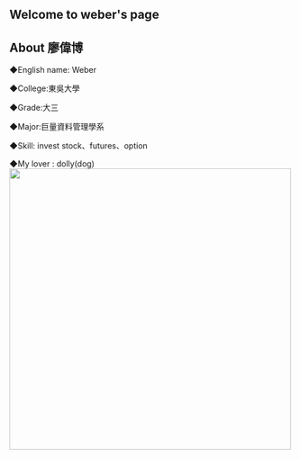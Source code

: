 Welcome to weber's page
------------------
About 廖偉博
------------------

◆English name: Weber

◆College:東吳大學

◆Grade:大三

◆Major:巨量資料管理學系

◆Skill: invest stock、futures、option

◆My lover : dolly(dog)
<img src="https://github.com/weberliao/Data-structure-and-Algorithm/blob/README.md/_MG_0058.JPG" height='500' weight='350'>





